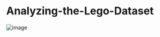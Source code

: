 # Analyzing-the-Lego-Dataset
![image](https://user-images.githubusercontent.com/114120637/232039375-a5dfd8eb-f8bc-4941-8dc8-bdf930d30e7d.png)
